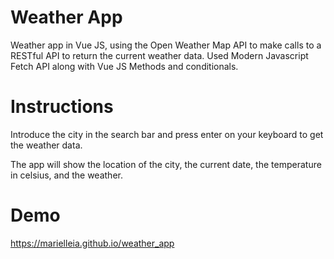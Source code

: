 # Weather App

Weather app in Vue JS, using the Open Weather Map API to make calls to a RESTful API to return the current weather data. Used Modern Javascript Fetch API along with Vue JS Methods and conditionals.

# Instructions

Introduce the city in the search bar and press enter on your keyboard to get the weather data.

The app will show the location of the city, the current date, the temperature in celsius, and the weather.

# Demo

https://marielleia.github.io/weather_app
